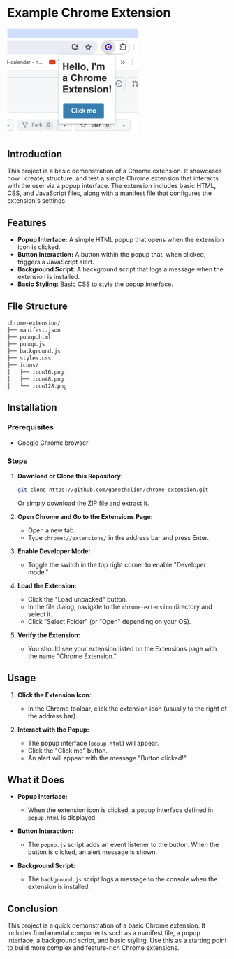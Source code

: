 # Example Chrome Extension

<img src="https://github.com/garethslinn/chrome-extension/blob/main/chrome_ext.png" alt="screenshot of extension working" width="300px" />

## Introduction

This project is a basic demonstration of a Chrome extension. It showcases how I create, structure, and test a simple Chrome extension that interacts with the user via a popup interface. The extension includes basic HTML, CSS, and JavaScript files, along with a manifest file that configures the extension's settings.

## Features

- **Popup Interface:** A simple HTML popup that opens when the extension icon is clicked.
- **Button Interaction:** A button within the popup that, when clicked, triggers a JavaScript alert.
- **Background Script:** A background script that logs a message when the extension is installed.
- **Basic Styling:** Basic CSS to style the popup interface.

## File Structure

```
chrome-extension/
├── manifest.json
├── popup.html
├── popup.js
├── background.js
├── styles.css
├── icons/
│   ├── icon16.png
│   ├── icon48.png
│   └── icon128.png
```

## Installation

### Prerequisites

- Google Chrome browser

### Steps

1. **Download or Clone this Repository:**

   ```sh
   git clone https://github.com/garethslinn/chrome-extension.git
   ```

   Or simply download the ZIP file and extract it.

2. **Open Chrome and Go to the Extensions Page:**
    - Open a new tab.
    - Type `chrome://extensions/` in the address bar and press Enter.

3. **Enable Developer Mode:**
    - Toggle the switch in the top right corner to enable "Developer mode."

4. **Load the Extension:**
    - Click the "Load unpacked" button.
    - In the file dialog, navigate to the `chrome-extension` directory and select it.
    - Click "Select Folder" (or "Open" depending on your OS).

5. **Verify the Extension:**
    - You should see your extension listed on the Extensions page with the name "Chrome Extension."

## Usage

1. **Click the Extension Icon:**
    - In the Chrome toolbar, click the extension icon (usually to the right of the address bar).

2. **Interact with the Popup:**
    - The popup interface (`popup.html`) will appear.
    - Click the "Click me" button.
    - An alert will appear with the message "Button clicked!".

## What it Does

- **Popup Interface:**
    - When the extension icon is clicked, a popup interface defined in `popup.html` is displayed.

- **Button Interaction:**
    - The `popup.js` script adds an event listener to the button. When the button is clicked, an alert message is shown.

- **Background Script:**
    - The `background.js` script logs a message to the console when the extension is installed.

## Conclusion

This project is a quick demonstration of a basic Chrome extension. It includes fundamental components such as a manifest file, a popup interface, a background script, and basic styling. Use this as a starting point to build more complex and feature-rich Chrome extensions.
